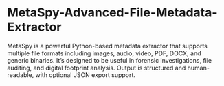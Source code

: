 # MetaSpy-Advanced-File-Metadata-Extractor
MetaSpy is a powerful Python-based metadata extractor that supports multiple file formats including images, audio, video, PDF, DOCX, and generic binaries. It’s designed to be useful in forensic investigations, file auditing, and digital footprint analysis. Output is structured and human-readable, with optional JSON export support.
